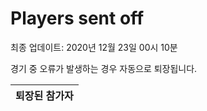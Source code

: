 # Players sent off
최종 업데이트: 2020년 12월 23일 00시 10분


경기 중 오류가 발생하는 경우 자동으로 퇴장됩니다.


| 퇴장된 참가자 |
|:---:|